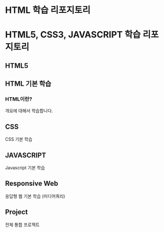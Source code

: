 # HTML 학습 리포지토리
HTML5, CSS3, JAVASCRIPT 학습 리포지토리
==
## HTML5
HTML 기본 학습
--
### HTML이란?
개요에 대해서 학습합니다.

## CSS
CSS 기본 학습

## JAVASCRIPT
Javascript 기본 학습

## Responsive Web
응답형 웹 기본 학습 (미디어쿼리)

## Project
전체 통합 프로젝트
